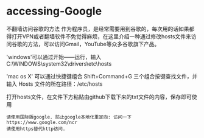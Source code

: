 accessing-Google
================

不翻墙访问谷歌的方法
作为程序员，是经常需要用到谷歌的，每次用的话如果都得打开VPN或者翻墙软件不免觉得麻烦，在这里介绍一种通过修改hosts文件来访问谷歌的方法，可以访问Gmail，YouTube等众多谷歌旗下产品。

'windows'可以通过开始——运行，输入C:\WINDOWS\system32\drivers\etc\hosts



'mac os X' 可以通过快捷键组合 Shift+Command+G 三个组合按键查找文件，并输入 Hosts 文件的所在路径：/etc/hosts


打开hosts文件，在文件下方粘贴由github下载下来的txt文件的内容，保存即可使用


    请使用国际版google. 防止google本地化重定向: 访问一下https://www.google.com/ncr
    请使用https替代http访问.
